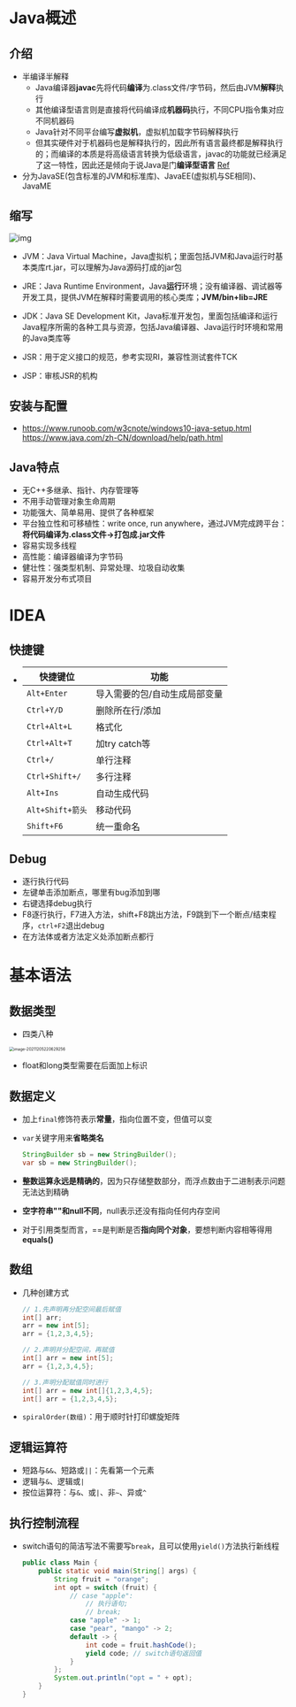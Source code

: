 # Java概述

## **介绍**

- 半编译半解释
  - Java编译器**javac**先将代码**编译**为.class文件/字节码，然后由JVM**解释**执行
  - 其他编译型语言则是直接将代码编译成**机器码**执行，不同CPU指令集对应不同机器码
  - Java针对不同平台编写**虚拟机**，虚拟机加载字节码解释执行
  - 但其实硬件对于机器码也是解释执行的，因此所有语言最终都是解释执行的；而编译的本质是将高级语言转换为低级语言，javac的功能就已经满足了这一特性，因此还是倾向于说Java是门**编译型语言** [Ref](https://www.zhihu.com/question/19608553/answer/14702010)
- 分为JavaSE(包含标准的JVM和标准库)、JavaEE(虚拟机与SE相同)、JavaME

## **缩写**

![img](https://img2018.cnblogs.com/blog/1362965/201901/1362965-20190114161305916-1522316322.png)

- JVM：Java Virtual Machine，Java虚拟机；里面包括JVM和Java运行时基本类库rt.jar，可以理解为Java源码打成的jar包
- JRE：Java Runtime Environment，Java**运行**环境；没有编译器、调试器等开发工具，提供JVM在解释时需要调用的核心类库；**JVM/bin+lib=JRE**
- JDK：Java SE Development Kit，Java标准开发包，里面包括编译和运行Java程序所需的各种工具与资源，包括Java编译器、Java运行时环境和常用的Java类库等


- JSR：用于定义接口的规范，参考实现RI，兼容性测试套件TCK


- JSP：审核JSR的机构

## **安装与配置**

- https://www.runoob.com/w3cnote/windows10-java-setup.html https://www.java.com/zh-CN/download/help/path.html

## **Java特点**

- 无C++多继承、指针、内存管理等
- 不用手动管理对象生命周期
- 功能强大、简单易用、提供了各种框架
- 平台独立性和可移植性：write once, run anywhere，通过JVM完成跨平台：**将代码编译为.class文件->打包成.jar文件**
- 容易实现多线程
- 高性能：编译器编译为字节码
- 健壮性：强类型机制、异常处理、垃圾自动收集
- 容易开发分布式项目



# IDEA

## 快捷键

- | 快捷键位         | 功能                          |
  | ---------------- | ----------------------------- |
  | `Alt+Enter`      | 导入需要的包/自动生成局部变量 |
  | `Ctrl+Y/D`       | 删除所在行/添加               |
  | `Ctrl+Alt+L`     | 格式化                        |
  | `Ctrl+Alt+T`     | 加try catch等                 |
  | `Ctrl+/`         | 单行注释                      |
  | `Ctrl+Shift+/`   | 多行注释                      |
  | `Alt+Ins`        | 自动生成代码                  |
  | `Alt+Shift+箭头` | 移动代码                      |
  | `Shift+F6`       | 统一重命名                    |

## Debug

- 逐行执行代码
- 左键单击添加断点，哪里有bug添加到哪
- 右键选择debug执行
- F8逐行执行，F7进入方法，shift+F8跳出方法，F9跳到下一个断点/结束程序，`ctrl+F2`退出debug
- 在方法体或者方法定义处添加断点都行



# 基本语法

## **数据类型**

- 四类八种

<img src="C:\Users\91494\AppData\Roaming\Typora\typora-user-images\image-20211205220629256.png" alt="image-20211205220629256" style="zoom: 50%;" />

- float和long类型需要在后面加上标识

## 数据定义

- 加上`final`修饰符表示**常量**，指向位置不变，但值可以变

- `var`关键字用来**省略类名**

  ```java
  StringBuilder sb = new StringBuilder();
  var sb = new StringBuilder();
  ```

- **整数运算永远是精确的**，因为只存储整数部分，而浮点数由于二进制表示问题无法达到精确

- **空字符串""和null不同**，null表示还没有指向任何内存空间

- 对于引用类型而言，==是判断是否**指向同个对象**，要想判断内容相等得用**equals()**

## 数组

- 几种创建方式

  ```java
  // 1.先声明再分配空间最后赋值
  int[] arr;
  arr = new int[5];
  arr = {1,2,3,4,5};
  
  // 2.声明并分配空间，再赋值
  int[] arr = new int[5];
  arr = {1,2,3,4,5};
  
  // 3.声明分配赋值同时进行
  int[] arr = new int[]{1,2,3,4,5};
  int[] arr = {1,2,3,4,5};
  ```

- `spiralOrder(数组)`：用于顺时针打印螺旋矩阵

## 逻辑运算符

- 短路与`&&`、短路或`||`：先看第一个元素
- 逻辑与`&`、逻辑或`|`
- 按位运算符：与`&`、或`|`、非`~`、异或`^`

## 执行控制流程

- switch语句的简洁写法不需要写`break`，且可以使用`yield()`方法执行新线程

  ```java
  public class Main {
      public static void main(String[] args) {
          String fruit = "orange";
          int opt = switch (fruit) {
              // case "apple":
                  // 执行语句;
                  // break;
              case "apple" -> 1;
              case "pear", "mango" -> 2;
              default -> {
                  int code = fruit.hashCode();
                  yield code; // switch语句返回值
              }
          };
          System.out.println("opt = " + opt);
      }
  }
  ```
